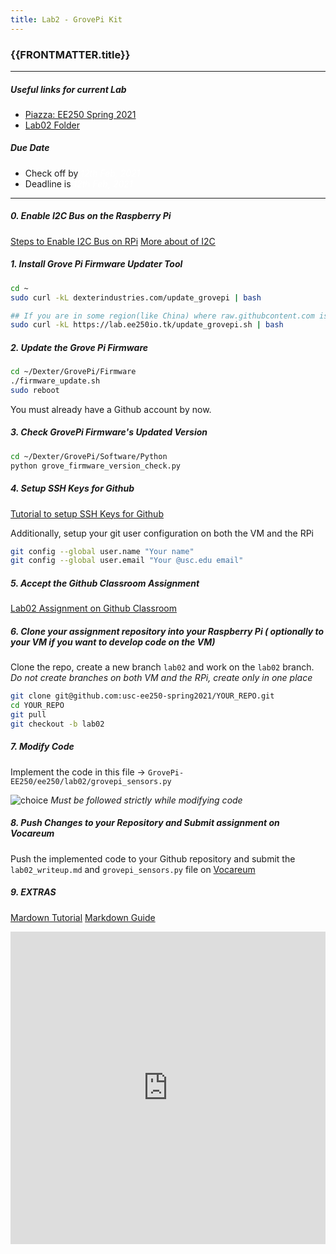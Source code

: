 ```yaml
---
title: Lab2 - GrovePi Kit
---
```



### {{FRONTMATTER.title}}
---

##### Useful links for current Lab

- [Piazza: EE250 Spring 2021](http://piazza.com/usc/pring2021/ee250)
- [Lab02 Folder](https://drive.google.com/drive/folders/1G0GHRijxHCeTJwWUWU2yTfkJzObzCTL9)


##### Due Date
- Check off by <i style='color:white'>12th Feb, 2021</i>
- Deadline is <i style='color:white'>12th Feb, 2021</i>

---


##### 0. Enable I2C Bus on the Raspberry Pi

[Steps to Enable I2C Bus on RPi](https://www.raspberrypi-spy.co.uk/2014/11/enabling-the-i2c-interface-on-the-raspberry-pi)
[More about of I2C](https://en.wikipedia.org/wiki/I%C2%B2C#Design)




##### 1. Install Grove Pi Firmware Updater Tool 
```bash
cd ~
sudo curl -kL dexterindustries.com/update_grovepi | bash

## If you are in some region(like China) where raw.githubcontent.com is not accessible, try the following (SPRING 2021)
sudo curl -kL https://lab.ee250io.tk/update_grovepi.sh | bash
```


##### 2. Update the Grove Pi Firmware
```bash
cd ~/Dexter/GrovePi/Firmware
./firmware_update.sh 
sudo reboot 
```

You must already have a Github account by now.


##### 3. Check GrovePi Firmware's Updated Version
```bash
cd ~/Dexter/GrovePi/Software/Python
python grove_firmware_version_check.py

```

##### 4. Setup SSH Keys for Github
[Tutorial to setup SSH Keys for Github](https://docs.github.com/en/github/authenticating-to-github/adding-a-new-ssh-key-to-your-github-account)


Additionally, setup your git user configuration on both the VM and the RPi
```bash
git config --global user.name "Your name"
git config --global user.email "Your @usc.edu email"
```

##### 5. Accept the Github Classroom Assignment
[Lab02 Assignment on Github Classroom](https://classroom.github.com/a/NRxlmTeA)


##### 6. Clone your assignment repository into your Raspberry Pi ( optionally to your VM if you want to develop code on the VM)

Clone the repo, create a new branch `lab02` and work on the `lab02` branch.
*Do not create branches on both VM and the RPi, create only in one place*

```bash
git clone git@github.com:usc-ee250-spring2021/YOUR_REPO.git
cd YOUR_REPO
git pull
git checkout -b lab02 
```

##### 7. Modify Code
Implement the code in this file  -> `GrovePi-EE250/ee250/lab02/grovepi_sensors.py`

![choice](https://external-preview.redd.it/5o3MgC1NEDpIiuAh_epHTNWN924i-7kRvYSQYojBdMI.jpg?auto=webp&s=6b7ea2a73b4a3ab1a93340823c0cd3424b509b11)
*Must be followed strictly while modifying code*

##### 8. Push Changes to your Repository and Submit assignment on Vocareum

Push the implemented code to your Github repository and submit the `lab02_writeup.md` and `grovepi_sensors.py` file on [Vocareum](https://www.vocareum.com)

##### 9. EXTRAS
[Mardown Tutorial](https://www.markdowntutorial.com)
[Markdown Guide](https://www.markdownguide.org/basic-syntax/)
<iframe width="100%" height=500" src="https://www.youtube.com/embed/6A5EpqqDOdk" frameborder="0" allow="accelerometer; autoplay; clipboard-write; encrypted-media; gyroscope; picture-in-picture" allowfullscreen></iframe> 
